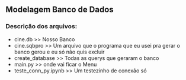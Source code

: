 ## Modelagem Banco de Dados

### Descrição dos arquivos:

- cine.db >> Nosso Banco
- cine.sqbpro >> Um arquivo que o programa que eu usei pra gerar o banco gerou e eu só não quis excluir
- create_database >> Todas as querys que geraram o banco
- main.py >> onde vai ficar o Menu
- teste_conn_py.ipynb >> Um testezinho de conexão só